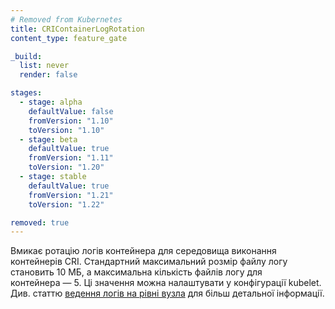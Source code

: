 ```yaml
---
# Removed from Kubernetes
title: CRIContainerLogRotation
content_type: feature_gate

_build:
  list: never
  render: false

stages:
  - stage: alpha 
    defaultValue: false
    fromVersion: "1.10"
    toVersion: "1.10"
  - stage: beta 
    defaultValue: true
    fromVersion: "1.11"
    toVersion: "1.20"    
  - stage: stable
    defaultValue: true
    fromVersion: "1.21"
    toVersion: "1.22"    

removed: true
---
```

Вмикає ротацію логів контейнера для середовища виконання контейнерів CRI. Стандартний максимальний розмір файлу логу становить 10 МБ, а максимальна кількість файлів логу для контейнера — 5. Ці значення можна налаштувати у конфігурації kubelet. Див. статтю [ведення логів на рівні вузла](/docs/concepts/cluster-administration/logging/#logging-at-the-node-level)
для більш детальної інформації.
